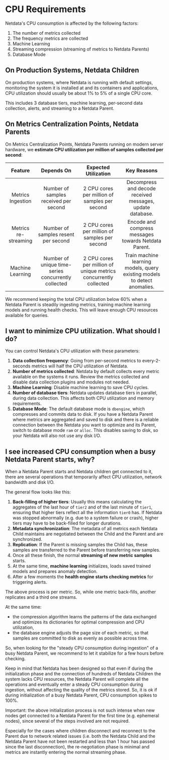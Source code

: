 # CPU Requirements

Netdata's CPU consumption is affected by the following factors:

1. The number of metrics collected
2. The frequency metrics are collected
3. Machine Learning
4. Streaming compression (streaming of metrics to Netdata Parents)
5. Database Mode

## On Production Systems, Netdata Children

On production systems, where Netdata is running with default settings, monitoring the system it is installed at and its containers and applications, CPU utilization should usually be about 1% to 5% of a single CPU core.

This includes 3 database tiers, machine learning, per-second data collection, alerts, and streaming to a Netdata Parent.

## On Metrics Centralization Points, Netdata Parents

On Metrics Centralization Points, Netdata Parents running on modern server hardware, we **estimate CPU utilization per million of samples collected per second**:

|      Feature      |                     Depends On                      |                       Expected Utilization                       |                                Key Reasons                                |
|:-----------------:|:---------------------------------------------------:|:----------------------------------------------------------------:|:-------------------------------------------------------------------------:|
| Metrics Ingestion |        Number of samples received per second        |          2 CPU cores per million of samples per second           |         Decompress and decode received messages, update database.         |
| Metrics re-streaming|         Number of samples resent per second         |          2 CPU cores per million of samples per second           |           Encode and compress messages towards Netdata Parent.            |
| Machine Learning  | Number of unique time-series concurrently collected | 2 CPU cores per million of unique metrics concurrently collected | Train machine learning models, query existing models to detect anomalies. |

We recommend keeping the total CPU utilization below 60% when a Netdata Parent is steadily ingesting metrics, training machine learning models and running health checks. This will leave enough CPU resources available for queries.

## I want to minimize CPU utilization. What should I do?

You can control Netdata's CPU utilization with these parameters:

1. **Data collection frequency**: Going from per-second metrics to every-2-seconds metrics will half the CPU utilization of Netdata.
2. **Number of metrics collected**: Netdata by default collects every metric available on the systems it runs. Review the metrics collected and disable data collection plugins and modules not needed.
3. **Machine Learning**: Disable machine learning to save CPU cycles.
4. **Number of database tiers**: Netdata updates database tiers in parallel, during data collection. This affects both CPU utilization and memory requirements.
5. **Database Mode**: The default database mode is `dbengine`, which compresses and commits data to disk. If you have a Netdata Parent where metrics are aggregated and saved to disk and there is a reliable connection between the Netdata you want to optimize and its Parent, switch to database mode `ram` or `alloc`. This disables saving to disk, so your Netdata will also not use any disk I/O.  

## I see increased CPU consumption when a busy Netdata Parent starts, why?

When a Netdata Parent starts and Netdata children get connected to it, there are several operations that temporarily affect CPU utilization, network bandwidth and disk I/O.

The general flow looks like this:

1. **Back-filling of higher tiers**: Usually this means calculating the aggregates of the last hour of `tier2` and of the last minute of `tier1`, ensuring that higher tiers reflect all the information `tier0` has. If Netdata was stopped abnormally (e.g. due to a system failure or crash), higher tiers may have to be back-filled for longer durations.
2. **Metadata synchronization**: The metadata of all metrics each Netdata Child maintains are negotiated between the Child and the Parent and are synchronized.
3. **Replication**: If the Parent is missing samples the Child has, these samples are transferred to the Parent before transferring new samples.
4. Once all these finish, the normal **streaming of new metric samples** starts.
5. At the same time, **machine learning** initializes, loads saved trained models and prepares anomaly detection.
6. After a few moments the **health engine starts checking metrics** for triggering alerts.

The above process is per metric. So, while one metric back-fills, another replicates and a third one streams.

At the same time:

- the compression algorithm learns the patterns of the data exchanged and optimizes its dictionaries for optimal compression and CPU utilization,
- the database engine adjusts the page size of each metric, so that samples are committed to disk as evenly as possible across time.

So, when looking for the "steady CPU consumption during ingestion" of a busy Netdata Parent, we recommend to let it stabilize for a few hours before checking.

Keep in mind that Netdata has been designed so that even if during the initialization phase and the connection of hundreds of Netdata Children the system lacks CPU resources, the Netdata Parent will complete all the operations and eventually enter a steady CPU consumption during ingestion, without affecting the quality of the metrics stored. So, it is ok if during initialization of a busy Netdata Parent, CPU consumption spikes to 100%.

Important: the above initialization process is not such intense when new nodes get connected to a Netdata Parent for the first time (e.g. ephemeral nodes), since several of the steps involved are not required.

Especially for the cases where children disconnect and reconnect to the Parent due to network related issues (i.e. both the Netdata Child and the Netdata Parent have not been restarted and less than 1 hour has passed since the last disconnection), the re-negotiation phase is minimal and metrics are instantly entering the normal streaming phase.
